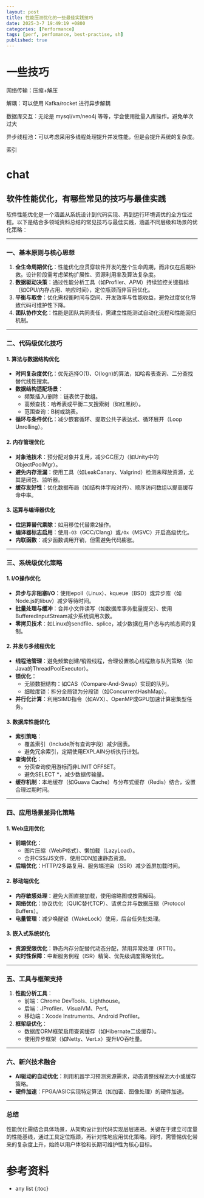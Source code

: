 ```yaml
---
layout: post
title: 性能压测优化的一些最佳实践技巧
date: 2025-3-7 19:49:19 +0800
categories: [Performance]
tags: [perf, perfomance, best-practise, sh]
published: true
---
```



# 一些技巧


网络传输：压缩+解压

解耦：可以使用 Kafka/rocket 进行异步解耦

数据库交互：无论是 mysql/vm/neo4j 等等，学会使用批量入库操作。避免单次过大

异步线程池：可以考虑采用多线程处理提升并发性能，但是会提升系统的复杂度。

索引

# chat

## 软件性能优化，有哪些常见的技巧与最佳实践



软件性能优化是一个涵盖从系统设计到代码实现、再到运行环境调优的全方位过程。以下是结合多领域资料总结的常见技巧与最佳实践，涵盖不同层级和场景的优化策略：

---

### 一、基本原则与核心思想
1. **全生命周期优化**：性能优化应贯穿软件开发的整个生命周期，而非仅在后期补救。设计阶段需考虑架构扩展性、资源利用率及算法复杂度。
2. **数据驱动决策**：通过性能分析工具（如Profiler、APM）持续监控关键指标（如CPU/内存占用、响应时间），定位瓶颈而非盲目优化。
3. **平衡与取舍**：优化需权衡时间与空间、开发效率与性能收益，避免过度优化导致代码可维护性下降。
4. **团队协作文化**：性能是团队共同责任，需建立性能测试自动化流程和性能回归机制。

---

### 二、代码级优化技巧
#### 1. **算法与数据结构优化**
- **时间复杂度优化**：优先选择O(1)、O(logn)的算法，如哈希表查询、二分查找替代线性搜索。
- **数据结构适配场景**：
  - 频繁插入/删除：链表优于数组。
  - 高频查找：哈希表或平衡二叉搜索树（如红黑树）。
  - 范围查询：B树或跳表。
- **循环与条件优化**：减少嵌套循环、提取公共子表达式、循环展开（Loop Unrolling）。

#### 2. **内存管理优化**
- **对象池技术**：预分配对象并复用，减少GC压力（如Unity中的ObjectPoolMgr）。
- **避免内存泄漏**：使用工具（如LeakCanary、Valgrind）检测未释放资源，尤其是闭包、监听器。
- **缓存友好性**：优化数据布局（如结构体字段对齐）、顺序访问数组以提高缓存命中率。

#### 3. **运算与编译器优化**
- **位运算替代乘除**：如用移位代替乘2操作。
- **编译器标志启用**：使用`-O3`（GCC/Clang）或`/Ox`（MSVC）开启高级优化。
- **内联函数**：减少函数调用开销，但需避免代码膨胀。

---

### 三、系统级优化策略
#### 1. **I/O操作优化**
- **异步与非阻塞I/O**：使用epoll（Linux）、kqueue（BSD）或异步库（如Node.js的libuv）减少等待时间。
- **批量处理与缓冲**：合并小文件读写（如数据库事务批量提交）、使用BufferedInputStream减少系统调用次数。
- **零拷贝技术**：如Linux的sendfile、splice，减少数据在用户态与内核态间的复制。

#### 2. **并发与多线程优化**
- **线程池管理**：避免频繁创建/销毁线程，合理设置核心线程数与队列策略（如Java的ThreadPoolExecutor）。
- **锁优化**：
  - 无锁数据结构：如CAS（Compare-And-Swap）实现的队列。
  - 细粒度锁：拆分全局锁为分段锁（如ConcurrentHashMap）。
- **并行化计算**：利用SIMD指令（如AVX）、OpenMP或GPU加速计算密集型任务。

#### 3. **数据库性能优化**
- **索引策略**：
  - 覆盖索引（Include所有查询字段）减少回表。
  - 避免冗余索引，定期使用EXPLAIN分析执行计划。
- **查询优化**：
  - 分页查询使用游标而非LIMIT OFFSET。
  - 避免SELECT *，减少数据传输量。
- **缓存机制**：本地缓存（如Guava Cache）与分布式缓存（Redis）结合，设置合理过期时间。

---

### 四、应用场景差异化策略
#### 1. **Web应用优化**
- **前端优化**：
  - 图片压缩（WebP格式）、懒加载（LazyLoad）。
  - 合并CSS/JS文件，使用CDN加速静态资源。
- **后端优化**：HTTP/2多路复用、服务端渲染（SSR）减少首屏加载时间。

#### 2. **移动端优化**
- **内存敏感处理**：避免大图直接加载，使用缩略图或按需解码。
- **网络优化**：协议优化（QUIC替代TCP）、请求合并与数据压缩（Protocol Buffers）。
- **电量管理**：减少唤醒锁（WakeLock）使用，后台任务批处理。

#### 3. **嵌入式系统优化**
- **资源受限优化**：静态内存分配替代动态分配，禁用异常处理（RTTI）。
- **实时性保障**：中断服务例程（ISR）精简、优先级调度策略优化。

---

### 五、工具与框架支持
1. **性能分析工具**：
   - 前端：Chrome DevTools、Lighthouse。
   - 后端：JProfiler、VisualVM、Perf。
   - 移动端：Xcode Instruments、Android Profiler。
2. **框架级优化**：
   - 数据库ORM框架启用查询缓存（如Hibernate二级缓存）。
   - 使用异步框架（如Netty、Vert.x）提升I/O吞吐量。

---

### 六、新兴技术融合
- **AI驱动的自动优化**：利用机器学习预测资源需求，动态调整线程池大小或缓存策略。
- **硬件加速**：FPGA/ASIC实现特定算法（如加密、图像处理）的硬件加速。

---

### 总结
性能优化需结合具体场景，从架构设计到代码实现层层递进。关键在于建立可度量的性能基线，通过工具定位瓶颈，再针对性地应用优化策略。同时，需警惕优化带来的复杂度上升，始终以用户体验和长期可维护性为核心目标。

# 参考资料

* any list
{:toc}